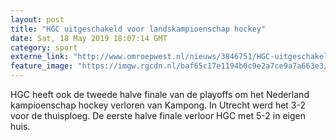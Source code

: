 ```yaml
---
layout: post
title: "HGC uitgeschakeld voor landskampioenschap hockey"
date: Sat, 18 May 2019 18:07:14 GMT
category: sport
externe_link: "http://www.omroepwest.nl/nieuws/3846751/HGC-uitgeschakeld-voor-landskampioenschap-hockey"
feature_image: "https://imgw.rgcdn.nl/baf65c17e1194b0c9e2a7ce9a7a663e3/opener/3832969.jpg"
---
```


HGC heeft ook de tweede halve finale van de playoffs om het  Nederland kampioenschap hockey verloren van Kampong. In Utrecht werd het 3-2 voor de thuisploeg. De eerste halve finale verloor HGC met 5-2 in eigen huis.
